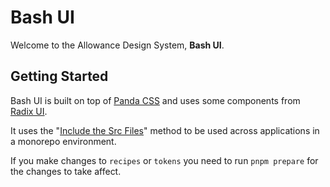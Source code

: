 # Bash UI

Welcome to the Allowance Design System, **Bash UI**.

## Getting Started

Bash UI is built on top of [Panda CSS](https://panda-css.com/) and uses some components from [Radix UI](https://www.radix-ui.com/).

It uses the "[Include the Src Files](https://panda-css.com/docs/guides/component-library#include-the-src-files)" method to be used across applications in a monorepo environment.

If you make changes to ```recipes``` or ```tokens``` you need to run ```pnpm prepare``` for the changes to take affect.